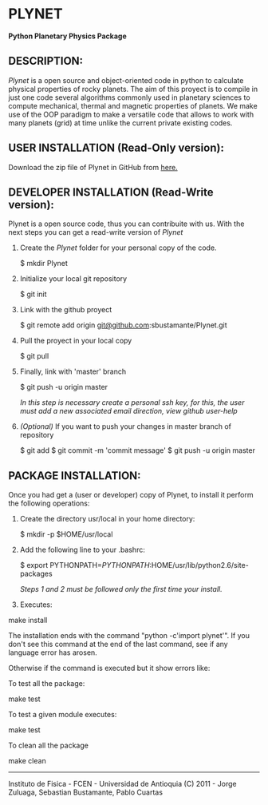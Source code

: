 PLYNET
======
**Python Planetary Physics Package**




DESCRIPTION:
------------
*Plynet* is a open source and object-oriented code in python to calculate physical 
properties of rocky planets. The aim of this proyect is to compile in just one code 
several algorithms commonly used in planetary sciences to compute mechanical, thermal 
and magnetic properties of planets. We make use of the OOP paradigm to make a versatile 
code that allows to work with many planets (grid) at time unlike the current private 
existing codes.




USER INSTALLATION (Read-Only version):
--------------------------------------
Download the zip file of Plynet in GitHub from 
[here.](https://github.com/sbustamante/Plynet/archive/master.zip)




DEVELOPER INSTALLATION (Read-Write version):
--------------------------------------------
Plynet is a open source code, thus you can contribuite with us. With the next steps 
you can get a read-write version of *Plynet*


1.  Create the *Plynet* folder for your personal copy of the code.

    $ mkdir Plynet

2.  Initialize your local git repository

    $ git init

3.  Link with the github proyect

    $ git remote add origin git@github.com:sbustamante/Plynet.git

4.  Pull the proyect in your local copy

    $ git pull

5.  Finally, link with 'master' branch

    $ git push -u origin master

    *In this step is necessary create a personal ssh key, for this, the user 
    must add a new associated email direction, view github user-help*

6.  *(Optional)* If you want to push your changes in master branch of repository

    $ git add <files>
    $ git commit -m 'commit message'
    $ git push -u origin master




PACKAGE INSTALLATION:
---------------------
Once you had get a (user or developer) copy of Plynet, to install it perform the 
following operations:

1.  Create the directory usr/local in your home directory:
   
    $ mkdir -p $HOME/usr/local

2.  Add the following line to your .bashrc:

    $ export PYTHONPATH=$PYTHONPATH:$HOME/usr/lib/python2.6/site-packages

    *Steps 1 and 2 must be followed only the first time your install.*

3.  Executes:
   
   make install

The installation ends with the command "python -c'import plynet'".  If
you don't see this command at the end of the last command, see if any
language error has arosen.

Otherwise if the command is executed but it show errors like:

To test all the package:
   
   make test

To test a given module executes:

   make test<module>

To clean all the package

   make clean

--------------------------------------------------------------------------------
Instituto de Fisica - FCEN - Universidad de Antioquia
(C) 2011 - Jorge Zuluaga, Sebastian Bustamante, Pablo Cuartas